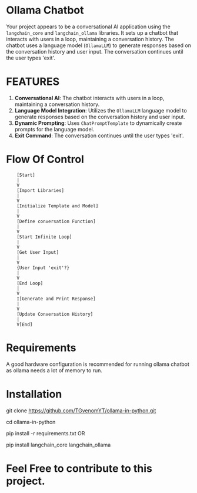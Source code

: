 Ollama Chatbot
==============

Your project appears to be a conversational AI application using the `langchain_core` and `langchain_ollama` libraries. 
It sets up a chatbot that interacts with users in a loop, maintaining a conversation history. 
The chatbot uses a language model (`OllamaLLM`) to generate responses based on the conversation history and user input. 
The conversation continues until the user types 'exit'.


FEATURES
========

1. **Conversational AI**: The chatbot interacts with users in a loop, maintaining a conversation history.
2. **Language Model Integration**: Utilizes the `OllamaLLM` language model to generate responses based on the conversation history and user input.
3. **Dynamic Prompting**: Uses `ChatPromptTemplate` to dynamically create prompts for the language model.
4. **Exit Command**: The conversation continues until the user types 'exit'.

Flow Of Control
===================
```
    [Start] 
    |
    V
    [Import Libraries]
    |
    V
    [Initialize Template and Model]
    |
    V
    [Define conversation Function]
    |
    V
    [Start Infinite Loop]
    |
    V
    [Get User Input]
    |
    V
    {User Input 'exit'?}
    |
    V
    [End Loop]
    |
    V
    I[Generate and Print Response]
    |
    V
    [Update Conversation History]
    |
    V[End]
```


Requirements
=============

A good hardware configuration is recommended for running ollama chatbot as ollama needs a lot of memory to run.

Installation
=============

git clone https://github.com/TGvenomYT/ollama-in-python.git

cd ollama-in-python

pip install -r requirements.txt
         OR
       
pip install langchain_core langchain_ollama

Feel Free to contribute to this project.
=========================================

